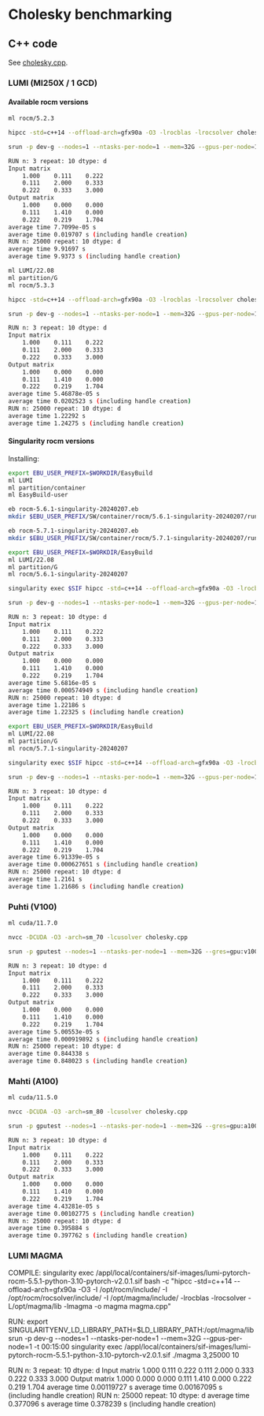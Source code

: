 # Cholesky benchmarking

## C++ code

See [cholesky.cpp](cholesky.cpp).

### LUMI (MI250X / 1 GCD)

#### Available rocm versions

```bash
ml rocm/5.2.3

hipcc -std=c++14 --offload-arch=gfx90a -O3 -lrocblas -lrocsolver cholesky.cpp

srun -p dev-g --nodes=1 --ntasks-per-node=1 --mem=32G --gpus-per-node=1 -t 00:15:00 ./a.out 3,25000 10

RUN n: 3 repeat: 10 dtype: d
Input matrix
    1.000    0.111    0.222
    0.111    2.000    0.333
    0.222    0.333    3.000
Output matrix
    1.000    0.000    0.000
    0.111    1.410    0.000
    0.222    0.219    1.704
average time 7.7099e-05 s
average time 0.019707 s (including handle creation)
RUN n: 25000 repeat: 10 dtype: d
average time 9.91697 s
average time 9.9373 s (including handle creation)
```

```bash
ml LUMI/22.08
ml partition/G
ml rocm/5.3.3

hipcc -std=c++14 --offload-arch=gfx90a -O3 -lrocblas -lrocsolver cholesky.cpp

srun -p dev-g --nodes=1 --ntasks-per-node=1 --mem=32G --gpus-per-node=1 -t 00:15:00 ./a.out 3,25000 10

RUN n: 3 repeat: 10 dtype: d
Input matrix
    1.000    0.111    0.222
    0.111    2.000    0.333
    0.222    0.333    3.000
Output matrix
    1.000    0.000    0.000
    0.111    1.410    0.000
    0.222    0.219    1.704
average time 5.46878e-05 s
average time 0.0202523 s (including handle creation)
RUN n: 25000 repeat: 10 dtype: d
average time 1.22292 s
average time 1.24275 s (including handle creation)
```

#### Singularity rocm versions

Installing:
```bash
export EBU_USER_PREFIX=$WORKDIR/EasyBuild
ml LUMI
ml partition/container
ml EasyBuild-user

eb rocm-5.6.1-singularity-20240207.eb
mkdir $EBU_USER_PREFIX/SW/container/rocm/5.6.1-singularity-20240207/runscripts

eb rocm-5.7.1-singularity-20240207.eb
mkdir $EBU_USER_PREFIX/SW/container/rocm/5.7.1-singularity-20240207/runscripts
```


```bash
export EBU_USER_PREFIX=$WORKDIR/EasyBuild
ml LUMI/22.08
ml partition/G
ml rocm/5.6.1-singularity-20240207

singularity exec $SIF hipcc -std=c++14 --offload-arch=gfx90a -O3 -lrocblas -lrocsolver cholesky.cpp

srun -p dev-g --nodes=1 --ntasks-per-node=1 --mem=32G --gpus-per-node=1 -t 00:15:00 singularity exec $SIF ./a.out 3,25000 10

RUN n: 3 repeat: 10 dtype: d
Input matrix
    1.000    0.111    0.222
    0.111    2.000    0.333
    0.222    0.333    3.000
Output matrix
    1.000    0.000    0.000
    0.111    1.410    0.000
    0.222    0.219    1.704
average time 5.6816e-05 s
average time 0.000574949 s (including handle creation)
RUN n: 25000 repeat: 10 dtype: d
average time 1.22186 s
average time 1.22325 s (including handle creation)
```

```bash
export EBU_USER_PREFIX=$WORKDIR/EasyBuild
ml LUMI/22.08
ml partition/G
ml rocm/5.7.1-singularity-20240207

singularity exec $SIF hipcc -std=c++14 --offload-arch=gfx90a -O3 -lrocblas -lrocsolver cholesky.cpp

srun -p dev-g --nodes=1 --ntasks-per-node=1 --mem=32G --gpus-per-node=1 -t 00:15:00 singularity exec $SIF ./a.out 3,25000 10

RUN n: 3 repeat: 10 dtype: d
Input matrix
    1.000    0.111    0.222
    0.111    2.000    0.333
    0.222    0.333    3.000
Output matrix
    1.000    0.000    0.000
    0.111    1.410    0.000
    0.222    0.219    1.704
average time 6.91339e-05 s
average time 0.000627651 s (including handle creation)
RUN n: 25000 repeat: 10 dtype: d
average time 1.2161 s
average time 1.21686 s (including handle creation)
```


### Puhti (V100)

```bash
ml cuda/11.7.0

nvcc -DCUDA -O3 -arch=sm_70 -lcusolver cholesky.cpp

srun -p gputest --nodes=1 --ntasks-per-node=1 --mem=32G --gres=gpu:v100:1 -t 0:15:00 ./a.out 3,25000 10

RUN n: 3 repeat: 10 dtype: d
Input matrix
    1.000    0.111    0.222
    0.111    2.000    0.333
    0.222    0.333    3.000
Output matrix
    1.000    0.000    0.000
    0.111    1.410    0.000
    0.222    0.219    1.704
average time 5.00553e-05 s
average time 0.000919892 s (including handle creation)
RUN n: 25000 repeat: 10 dtype: d
average time 0.844338 s
average time 0.848023 s (including handle creation)
```


### Mahti (A100)

```bash
ml cuda/11.5.0

nvcc -DCUDA -O3 -arch=sm_80 -lcusolver cholesky.cpp

srun -p gputest --nodes=1 --ntasks-per-node=1 --mem=32G --gres=gpu:a100:1 -t 0:15:00 ./a.out 3,25000 10

RUN n: 3 repeat: 10 dtype: d
Input matrix
    1.000    0.111    0.222
    0.111    2.000    0.333
    0.222    0.333    3.000
Output matrix
    1.000    0.000    0.000
    0.111    1.410    0.000
    0.222    0.219    1.704
average time 4.43281e-05 s
average time 0.00102775 s (including handle creation)
RUN n: 25000 repeat: 10 dtype: d
average time 0.395884 s
average time 0.397762 s (including handle creation)
```


### LUMI MAGMA

COMPILE:
singularity exec /appl/local/containers/sif-images/lumi-pytorch-rocm-5.5.1-python-3.10-pytorch-v2.0.1.sif bash -c "hipcc  -std=c++14 --offload-arch=gfx90a -O3  -I /opt/rocm/include/ -I /opt/rocm/rocsolver/include/ -I /opt/magma/include/ -lrocblas -lrocsolver -L/opt/magma/lib -lmagma -o magma  magma.cpp"

RUN:
export SINGULARITYENV_LD_LIBRARY_PATH=\$LD_LIBRARY_PATH:/opt/magma/lib
srun -p dev-g --nodes=1 --ntasks-per-node=1 --mem=32G --gpus-per-node=1 -t 00:15:00 singularity exec /appl/local/containers/sif-images/lumi-pytorch-rocm-5.5.1-python-3.10-pytorch-v2.0.1.sif ./magma 3,25000 10

RUN n: 3 repeat: 10 dtype: d
Input matrix
    1.000    0.111    0.222
    0.111    2.000    0.333
    0.222    0.333    3.000
Output matrix
    1.000    0.000    0.000
    0.111    1.410    0.000
    0.222    0.219    1.704
average time 0.00119727 s
average time 0.00167095 s (including handle creation)
RUN n: 25000 repeat: 10 dtype: d
average time 0.377096 s
average time 0.378239 s (including handle creation)

